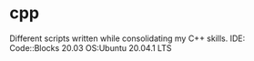 # cpp
Different scripts written while consolidating my C++ skills.
IDE: Code::Blocks 20.03
OS:Ubuntu 20.04.1 LTS
